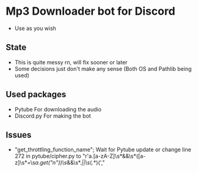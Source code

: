 

# Mp3 Downloader bot for Discord
* Use as you wish 

## State 
* This is quite messy rn, will fix sooner or later
* Some decisions just don't make any sense (Both OS and Pathlib being used)

## Used packages
* Pytube        For downloading the audio
* Discord.py    For making the bot

## Issues
* "get_throttling_function_name"; Wait for Pytube update or change line 272 in pytube/cipher.py to "r'a\.[a-zA-Z]\s*&&\s*\([a-z]\s*=\s*a\.get\("n"\)\)\s*&&\s*.*\|\|\s*(.*)\(',"

